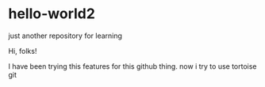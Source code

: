 # hello-world2
just another repository for learning

Hi, folks!

I have been trying this features for this github thing.
now i try to use tortoise git
